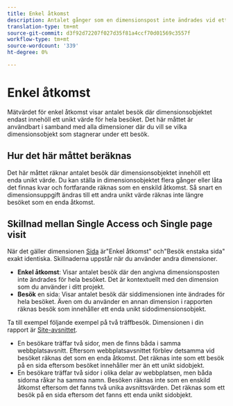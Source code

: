 ```yaml
---
title: Enkel åtkomst
description: Antalet gånger som en dimensionspost inte ändrades vid ett besök.
translation-type: tm+mt
source-git-commit: d3f92d72207f027d35f81a4ccf70d01569c3557f
workflow-type: tm+mt
source-wordcount: '339'
ht-degree: 0%

---
```



# Enkel åtkomst

Mätvärdet för enkel åtkomst visar antalet besök där dimensionsobjektet endast innehöll ett unikt värde för hela besöket. Det här måttet är användbart i samband med alla dimensioner där du vill se vilka dimensionsobjekt som stagnerar under ett besök.

## Hur det här måttet beräknas

Det här måttet räknar antalet besök där dimensionsobjektet innehöll ett enda unikt värde. Du kan ställa in dimensionsobjektet flera gånger eller låta det finnas kvar och fortfarande räknas som en enskild åtkomst. Så snart en dimensionsuppgift ändras till ett andra unikt värde räknas inte längre besöket som en enda åtkomst.

## Skillnad mellan Single Access och Single page visit

När det gäller dimensionen [Sida](../dimensions/page.md) är&quot;Enkel åtkomst&quot; och&quot;Besök enstaka sida&quot; exakt identiska. Skillnaderna uppstår när du använder andra dimensioner.

* **Enkel åtkomst**: Visar antalet besök där den angivna dimensionsposten inte ändrades för hela besöket. Det är kontextuellt med den dimension som du använder i ditt projekt.
* **Besök** en sida: Visar antalet besök där siddimensionen inte ändrades för hela besöket. Även om du använder en annan dimension i rapporten räknas besök som innehåller ett enda unikt sidodimensionsobjekt.

Ta till exempel följande exempel på två träffbesök. Dimensionen i din rapport är [Site-avsnittet](../dimensions/site-section.md).

* En besökare träffar två sidor, men de finns båda i samma webbplatsavsnitt. Eftersom webbplatsavsnittet förblev detsamma vid besöket räknas det som en enda åtkomst. Det räknas inte som ett besök på en sida eftersom besöket innehåller mer än ett unikt sidobjekt.
* En besökare träffar två sidor i olika delar av webbplatsen, men båda sidorna råkar ha samma namn. Besöken räknas inte som en enskild åtkomst eftersom det fanns två unika avsnittsvärden. Det räknas som ett besök på en sida eftersom det fanns ett enda unikt sidobjekt.
